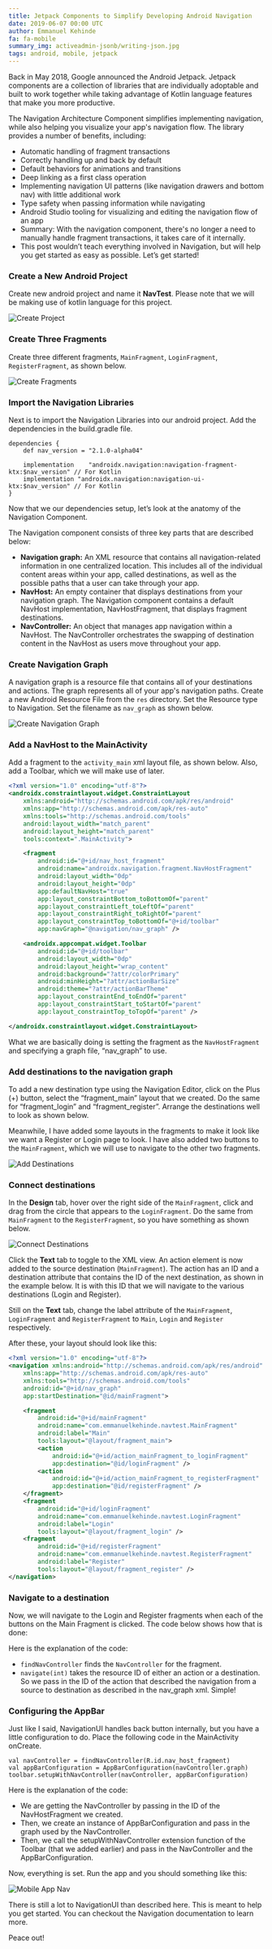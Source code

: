 ```yaml
---
title: Jetpack Components to Simplify Developing Android Navigation
date: 2019-06-07 00:00 UTC
author: Emmanuel Kehinde
fa: fa-mobile
summary_img: activeadmin-jsonb/writing-json.jpg
tags: android, mobile, jetpack
---
```


Back in May 2018, Google announced the Android Jetpack. Jetpack components are a collection of libraries that are individually adoptable and built to work together while taking advantage of Kotlin language features that make you more productive.

The Navigation Architecture Component simplifies implementing navigation, while also helping you visualize your app's navigation flow. The library provides a number of benefits, including:
- Automatic handling of fragment transactions
- Correctly handling up and back by default
- Default behaviors for animations and transitions
- Deep linking as a first class operation
- Implementing navigation UI patterns (like navigation drawers and bottom nav) with little additional work
- Type safety when passing information while navigating
- Android Studio tooling for visualizing and editing the navigation flow of an app
- Summary: With the navigation component, there's no longer a need to manually handle fragment transactions, it takes care of it internally.
- This post wouldn’t teach everything involved in Navigation, but will help you get started as easy as possible. Let’s get started!

### Create a New Android Project

Create new android project and name it **NavTest**.
Please note that we will be making use of kotlin language for this project.

![Create Project](/images/blog/android-navigation/create-project.png)

### Create Three Fragments
Create three different fragments, `MainFragment`, `LoginFragment`, `RegisterFragment`, as shown below.

![Create Fragments](/images/blog/android-navigation/create-fragments.png)

### Import the Navigation Libraries
Next is to import the Navigation Libraries into our android project.
Add the dependencies in the build.gradle file.

```
dependencies {
    def nav_version = "2.1.0-alpha04"

    implementation    "androidx.navigation:navigation-fragment-ktx:$nav_version" // For Kotlin
    implementation "androidx.navigation:navigation-ui-ktx:$nav_version" // For Kotlin
}
```

Now that we our dependencies setup, let’s look at the anatomy of the Navigation Component.

The Navigation component consists of three key parts that are described below:

- **Navigation graph:** An XML resource that contains all navigation-related information in one centralized location. This includes all of the individual content areas within your app, called destinations, as well as the possible paths that a user can take through your app.
- **NavHost:** An empty container that displays destinations from your navigation graph. The Navigation component contains a default NavHost implementation, NavHostFragment, that displays fragment destinations.
- **NavController:** An object that manages app navigation within a NavHost. The NavController orchestrates the swapping of destination content in the NavHost as users move throughout your app.

### Create Navigation Graph

A navigation graph is a resource file that contains all of your destinations and actions. The graph represents all of your app's navigation paths.
Create a new Android Resource File from the `res` directory. Set the Resource type to Navigation. Set the filename as `nav_graph` as shown below.

![Create Navigation Graph](/images/blog/android-navigation/create-navigation-graph.png)

### Add a NavHost to the MainActivity

Add a fragment to the `activity_main` xml layout file, as shown below. Also, add a Toolbar, which we will make use of later.

```xml
<?xml version="1.0" encoding="utf-8"?>
<androidx.constraintlayout.widget.ConstraintLayout
    xmlns:android="http://schemas.android.com/apk/res/android"
    xmlns:app="http://schemas.android.com/apk/res-auto"
    xmlns:tools="http://schemas.android.com/tools"
    android:layout_width="match_parent"
    android:layout_height="match_parent"
    tools:context=".MainActivity">

    <fragment
        android:id="@+id/nav_host_fragment"
        android:name="androidx.navigation.fragment.NavHostFragment"
        android:layout_width="0dp"
        android:layout_height="0dp"
        app:defaultNavHost="true"
        app:layout_constraintBottom_toBottomOf="parent"
        app:layout_constraintLeft_toLeftOf="parent"
        app:layout_constraintRight_toRightOf="parent"
        app:layout_constraintTop_toBottomOf="@+id/toolbar"
        app:navGraph="@navigation/nav_graph" />

    <androidx.appcompat.widget.Toolbar
        android:id="@+id/toolbar"
        android:layout_width="0dp"
        android:layout_height="wrap_content"
        android:background="?attr/colorPrimary"
        android:minHeight="?attr/actionBarSize"
        android:theme="?attr/actionBarTheme"
        app:layout_constraintEnd_toEndOf="parent"
        app:layout_constraintStart_toStartOf="parent"
        app:layout_constraintTop_toTopOf="parent" />

</androidx.constraintlayout.widget.ConstraintLayout>
```

What we are basically doing is setting the fragment as the `NavHostFragment` and specifying a graph file, “nav_graph” to use.

### Add destinations to the navigation graph

To add a new destination type using the Navigation Editor, click on the Plus (+) button,
select the “fragment_main” layout that we created. Do the same for “fragment_login” and
“fragment_register”. Arrange the destinations well to look as shown below.

Meanwhile, I have added some layouts in the fragments to make it look like we want a
Register or Login page to look. I have also added two buttons to the `MainFragment`,
which we will use to navigate to the other two fragments.

![Add Destinations](/images/blog/android-navigation/add-destinations.png)

### Connect destinations
In the **Design** tab, hover over the right side of the `MainFragment`, click and drag from the circle that appears to the `LoginFragment`. Do the same from `MainFragment` to the `RegisterFragment`, so you have something as shown below.

![Connect Destinations](/images/blog/android-navigation/connect-destinations.png)

Click the **Text** tab to toggle to the XML view. An action element is now added to the source destination (`MainFragment`). The action has an ID and a destination attribute that contains the ID of the next destination, as shown in the example below. It is with this ID that we will navigate to the various destinations (Login and Register).

Still on the **Text** tab, change the label attribute of the `MainFragment`, `LoginFragment` and `RegisterFragment` to `Main`, `Login` and `Register` respectively.

After these, your layout should look like this:

```xml
<?xml version="1.0" encoding="utf-8"?>
<navigation xmlns:android="http://schemas.android.com/apk/res/android"
    xmlns:app="http://schemas.android.com/apk/res-auto"
    xmlns:tools="http://schemas.android.com/tools"
    android:id="@+id/nav_graph"
    app:startDestination="@id/mainFragment">

    <fragment
        android:id="@+id/mainFragment"
        android:name="com.emmanuelkehinde.navtest.MainFragment"
        android:label="Main"
        tools:layout="@layout/fragment_main">
        <action
            android:id="@+id/action_mainFragment_to_loginFragment"
            app:destination="@id/loginFragment" />
        <action
            android:id="@+id/action_mainFragment_to_registerFragment"
            app:destination="@id/registerFragment" />
    </fragment>
    <fragment
        android:id="@+id/loginFragment"
        android:name="com.emmanuelkehinde.navtest.LoginFragment"
        android:label="Login"
        tools:layout="@layout/fragment_login" />
    <fragment
        android:id="@+id/registerFragment"
        android:name="com.emmanuelkehinde.navtest.RegisterFragment"
        android:label="Register"
        tools:layout="@layout/fragment_register" />
</navigation>
```

### Navigate to a destination
Now, we will navigate to the Login and Register fragments when each of the buttons on the Main Fragment is clicked. The code below shows how that is done:

Here is the explanation of the code:
- `findNavController` finds the `NavController` for the fragment.
- `navigate(int)` takes the resource ID of either an action or a destination. So we pass in the ID of the action that described the navigation from a source to destination as described in the nav_graph xml.
Simple!

### Configuring the AppBar

Just like I said, NavigationUI handles back button internally, but you have a little configuration to do. Place the following code in the MainActivity onCreate.

```
val navController = findNavController(R.id.nav_host_fragment)
val appBarConfiguration = AppBarConfiguration(navController.graph)
toolbar.setupWithNavController(navController, appBarConfiguration)
```

Here is the explanation of the code:
- We are getting the NavController by passing in the ID of the NavHostFragment we created.
- Then, we create an instance of AppBarConfiguration and pass in the graph used by the NavController.
- Then, we call the setupWithNavController extension function of the Toolbar (that we added earlier) and pass in the NavController and the AppBarConfiguration.

Now, everything is set. Run the app and you should something like this:

![Mobile App Nav](/images/blog/android-navigation/mobile-app-nav.gif)

There is still a lot to NavigationUI than described here. This is meant to help you get started. You can checkout the Navigation documentation to learn more.

Peace out!
